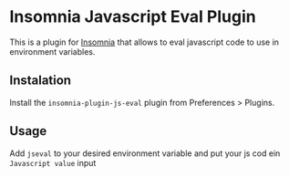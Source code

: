 # Insomnia Javascript Eval Plugin

This is a plugin for [Insomnia](https://insomnia.rest/) that allows to eval javascript code to use in environment variables.

## Instalation

Install the `insomnia-plugin-js-eval` plugin from Preferences > Plugins.

## Usage

Add `jseval` to your desired environment variable and put your js cod ein `Javascript value` input
